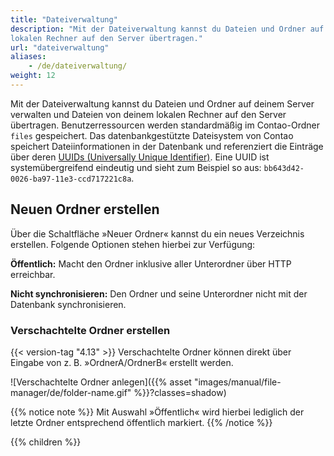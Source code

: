 ```yaml
---
title: "Dateiverwaltung"
description: "Mit der Dateiverwaltung kannst du Dateien und Ordner auf deinem Server verwalten und Dateien von deinem 
lokalen Rechner auf den Server übertragen."
url: "dateiverwaltung"
aliases:
    - /de/dateiverwaltung/
weight: 12
---
```


Mit der Dateiverwaltung kannst du Dateien und Ordner auf deinem Server verwalten und Dateien von deinem lokalen Rechner 
auf den Server übertragen. Benutzerressourcen werden standardmäßig im Contao-Ordner `files` gespeichert. 
Das datenbankgestützte Dateisystem von Contao speichert Dateiinformationen in der Datenbank und referenziert die 
Einträge über deren [UUIDs (Universally Unique Identifier)](https://de.wikipedia.org/wiki/Universally_Unique_Identifier). 
Eine UUID ist systemübergreifend eindeutig und sieht zum Beispiel so aus: `bb643d42-0026-ba97-11e3-ccd717221c8a`.


## Neuen Ordner erstellen

Über die Schaltfläche »Neuer Ordner« kannst du ein neues Verzeichnis erstellen. Folgende Optionen stehen hierbei zur Verfügung:

**Öffentlich:** Macht den Ordner inklusive aller Unterordner über HTTP erreichbar.

**Nicht synchronisieren:** Den Ordner und seine Unterordner nicht mit der Datenbank synchronisieren.


### Verschachtelte Ordner erstellen

{{< version-tag "4.13" >}} Verschachtelte Ordner können direkt über Eingabe von z. B. »OrdnerA/OrdnerB« erstellt werden.

![Verschachtelte Ordner anlegen]({{% asset "images/manual/file-manager/de/folder-name.gif" %}}?classes=shadow)

{{% notice note %}}
Mit Auswahl »Öffentlich« wird hierbei lediglich der letzte Ordner entsprechend öffentlich markiert.
{{% /notice %}}


{{% children %}}
